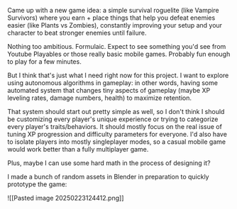 Came up with a new game idea: a simple survival roguelite (like Vampire Survivors) where you earn + place things that help you defeat enemies easier (like Plants vs Zombies), constantly improving your setup and your character to beat stronger enemies until failure.

Nothing too ambitious. Formulaic. Expect to see something you'd see from Youtube Playables or those really basic mobile games. Probably fun enough to play for a few minutes.

But I think that's just what I need right now for this project. I want to explore using autonomous algorithms in gameplay: in other words, having some automated system that changes tiny aspects of gameplay (maybe XP leveling rates, damage numbers, health) to maximize retention.

That system should start out pretty simple as well, so I don't think I should be customizing every player's unique experience or trying to categorize every player's traits/behaviors. It should mostly focus on the real issue of tuning XP progression and difficulty parameters for everyone. I'd also have to isolate players into mostly singleplayer modes, so a casual mobile game would work better than a fully multiplayer game.

Plus, maybe I can use some hard math in the process of designing it?

I made a bunch of random assets in Blender in preparation to quickly prototype the game:

![[Pasted image 20250223124412.png]]

